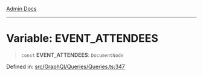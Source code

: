 [Admin Docs](/)

***

# Variable: EVENT\_ATTENDEES

> `const` **EVENT\_ATTENDEES**: `DocumentNode`

Defined in: [src/GraphQl/Queries/Queries.ts:347](https://github.com/PalisadoesFoundation/talawa-admin/blob/main/src/GraphQl/Queries/Queries.ts#L347)
